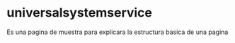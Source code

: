 # universalsystemservice
Es una pagina de muestra para explicara la estructura basica de una pagina
